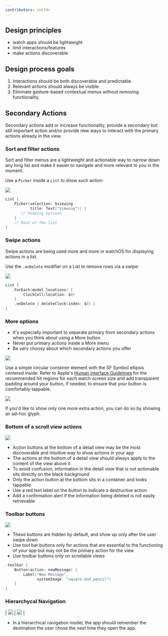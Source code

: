 ```yaml
---
contributors: zntfdr
---
```


## Design principles

- watch apps should be lightweight
- limit interactions/features
- make actions discoverable

## Design process goals

1. Interactions should be both discoverable and predictable.
2. Relevant actions should always be visible. 
3. Eliminate gesture-based contextual menus without removing functionality.

## Secondary Actions

Secondary actions add or increase functionality, provide a secondary but still important action and/or provide new ways to interact with the primary actions already in the view.

### Sort and filter actions

Sort and filter menus are a lightweight and actionable way to narrow down any long list and make it easier to navigate and more relevant to you in the moment.

Use a `Picker` inside a `List` to show such action:

![][sortImage]

```swift
List {
    Picker(selection: $viewing
           title: Text("Viewing")) {
       // Viewing options
    }
    // Rest of the list 
}
```

### Swipe actions

Swipe actions are being used more and more in watchOS for displaying actions in a list.

Use the `.onDelete` modifier on a List to remove rows via a swipe:

![][deleteImage]

```swift
List {
    ForEach(model.locations) {
        ClockCell(location: $0)
    }
    .onDelete { deleteClock(index: $0) }
}
```

### More options

- It's especially important to separate primary from secondary actions when you think about using a More button
- Never put primary actions inside a More menu
- Be very choosy about which secondary actions you offer

![][moreImage]

Use a simple circular container element with the SF Symbol ellipsis centered inside. Refer to Apple's [Human interface Guidelines][watchHIG] for the recommended hit regions for each watch screen size and add transparent padding around your button, if needed, to ensure that your button is comfortably tappable.

![][oneMoreImage]

If you'd like to show only one more extra action, you can do so by showing an ad-hoc glyph.

### Bottom of a scroll view actions

![][bottomButtonImage]

- Action buttons at the bottom of a detail view may be the most discoverable and intuitive way to show actions in your app
- The actions at the bottom of a detail view should always apply to the content of the view above it
- To avoid confusion, information in the detail view that is not actionable sits directly on the black background
- Only the action button at the bottom sits in a container and looks tappable
- Use a red text label on the button to indicate a destructive action
- Add a confirmation alert if the information being deleted is not easily retrievable

### Toolbar buttons

![][toolbarImage]

- These buttons are hidden by default, and show up only after the user swipe down
- Use tool bar buttons only for actions that are essential to the functioning of your app but may not be the primary action for the view
- Use toolbar buttons only on scrollable views

```swift
.toolbar {
    Button(action: newMessage) {
        Label("New Message", 
              systemImage: "square.and.pencil")
    }
}
```

### Hierarchycal Navigation 

| ![][level-0Image] | ![][level-1Image] |

- In a hierarchical navigation model, the app should remember the destination the user chose the next time they open the app.

[sortImage]: ../../../images/notes/wwdc20/10171/sort.png
[deleteImage]: ../../../images/notes/wwdc20/10171/delete.png
[moreImage]: ../../../images/notes/wwdc20/10171/more.png
[oneMoreImage]: ../../../images/notes/wwdc20/10171/oneMore.png
[bottomButtonImage]: ../../../images/notes/wwdc20/10171/bottomButton.png
[toolbarImage]: ../../../images/notes/wwdc20/10171/toolbar.png
[level-0Image]: ../../../images/notes/wwdc20/10171/level-0.png
[level-1Image]: ../../../images/notes/wwdc20/10171/level-1.png

[watchHIG]: https://developer.apple.com/design/human-interface-guidelines/watchos/elements/buttons/